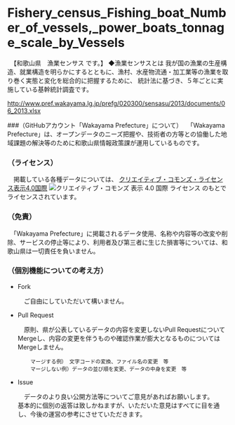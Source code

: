 # Fishery_census_Fishing_boat_Number_of_vessels,_power_boats_tonnage_scale_by_Vessels
　【和歌山県　漁業センサス です。】
◆漁業センサスとは
我が国の漁業の生産構造、就業構造を明らかにするとともに、漁村、水産物流通・加工業等の漁業を取り巻く実態と変化を総合的に把握するために、 統計法に基づき、５年ごとに実施している基幹統計調査です。

http://www.pref.wakayama.lg.jp/prefg/020300/sensasu/2013/documents/06_2013.xlsx

###（GitHubアカウント「Wakayama Prefecture」について）
　「Wakayama Prefecture」は、オープンデータのニーズ把握や、技術者の方等との協働した地域課題の解決等のために和歌山県情報政策課が運用しているものです。

### （ライセンス）

　掲載している各種データについては、
[クリエイティブ・コモンズ・ライセンス表示4.0国際](https://creativecommons.org/licenses/by/4.0/deed.ja)
![クリエイティブ・コモンズ 表示 4.0 国際 ライセンス](https://licensebuttons.net/l/by/4.0/88x31.png)
のもとでライセンスされています。

### （免責）

　「Wakayama Prefecture」に掲載されるデータ使用、名称や内容等の改変や削除、サービスの停止等により、利用者及び第三者に生じた損害等については、和歌山県は一切責任を負いません。

### （個別機能についての考え方）

- Fork

    　ご自由にしていただいて構いません。

- Pull Request

    　原則、県が公表しているデータの内容を変更しないPull RequestについてMergeし、内容の変更を伴うものや確認作業が膨大となるものについてはMergeしません。

          マージする例）　文字コードの変換、ファイル名の変更　等
          マージしない例）データの並び順を変更、データの中身を変更　等

- Issue

    　データのより良い公開方法等についてご意見があればお願いします。<br />
    基本的に個別の返答は致しかねますが、いただいた意見はすべてに目を通し、今後の運営の参考にさせていただきます。
